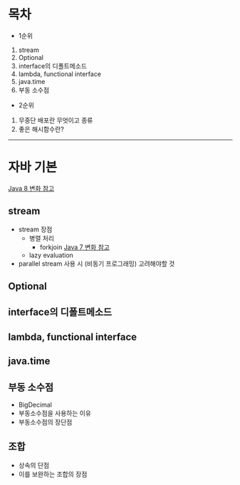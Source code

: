 # 목차
* 1순위
1. stream 
2. Optional
3. interface의 디폴트메소드
4. lambda, functional interface
5. java.time
6. 부동 소수점

* 2순위
1. 무중단 배포란 무엇이고 종류
2. 좋은 해시함수란?
___________
# 자바 기본
[Java 8 변화 참고](../Java/Java8Change.md)
## stream 
* stream 장점
    * 병렬 처리 
        * forkjoin [Java 7 변화 참고](../Java/Java7Change.md)
    * lazy evaluation
* parallel stream 사용 시 (비동기 프로그래밍) 고려해야할 것
## Optional
## interface의 디폴트메소드
## lambda, functional interface
## java.time
## 부동 소수점
* BigDecimal
* 부동소수점을 사용하는 이유
* 부동소수점의 장단점
## 조합
* 상속의 단점
* 이를 보완하는 조합의 장점



